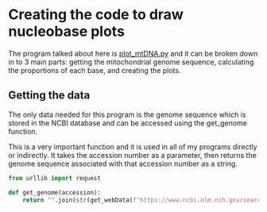 # Creating the code to draw nucleobase plots
The program talked about here is [plot_mtDNA.py](../code/plot_mtDNA.py) and it can be broken down in to 3 main parts: getting the mitochondrial genome sequence, calculating the proportions of each base, and creating the plots.

## Getting the data
The only data needed for this program is the genome sequence which is stored in the NCBI database and can be accessed using the get_genome function.

This is a very important function and it is used in all of my programs directly or indirectly. It takes the accession number as a parameter, then returns the genome sequence associated with that accession number as a string.

```python
from urllib import request

def get_genome(accession):
    return "".join(str(get_webData(f"https://www.ncbi.nlm.nih.gov/search/api/sequence/{accession}")).split("\\r\\n")[1:])[:-1]
```
